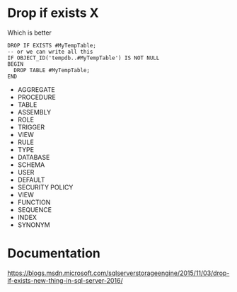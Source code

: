# Drop if exists X

Which is better

```
DROP IF EXISTS #MyTempTable;
-- or we can write all this
IF OBJECT_ID('tempdb..#MyTempTable') IS NOT NULL
BEGIN
  DROP TABLE #MyTempTable;
END
```

- AGGREGATE
- PROCEDURE
- TABLE
- ASSEMBLY
- ROLE
- TRIGGER
- VIEW
- RULE
- TYPE
- DATABASE
- SCHEMA
- USER
- DEFAULT
- SECURITY POLICY
- VIEW
- FUNCTION
- SEQUENCE
- INDEX
- SYNONYM 

# Documentation
https://blogs.msdn.microsoft.com/sqlserverstorageengine/2015/11/03/drop-if-exists-new-thing-in-sql-server-2016/
